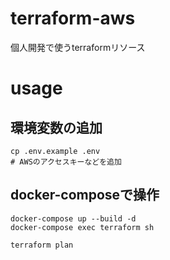 # terraform-aws

個人開発で使うterraformリソース  

# usage

## 環境変数の追加

```
cp .env.example .env
# AWSのアクセスキーなどを追加
```

## docker-composeで操作
```
docker-compose up --build -d
docker-compose exec terraform sh

terraform plan
```